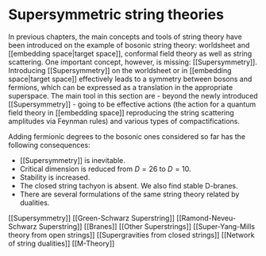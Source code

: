 # Supersymmetric string theories

In previous chapters, the main concepts and tools of string theory have been introduced on the example of bosonic string theory: worldsheet and [[embedding space|target space]], conformal field theory as well as string scattering. One important concept, however, is missing: [[Supersymmetry]]. Introducing [[Supersymmetry]] on the worldsheet or in [[embedding space|target space]] effectively leads to a symmetry between bosons and fermions, which can be expressed as a translation in the appropriate superspace. The main tool in this section are - beyond the newly introduced [[Supersymmetry]] - going to be effective actions (the action for a quantum field theory in [[embedding space]] reproducing the string scattering amplitudes via Feynman rules) and various types of compactifications.

Adding fermionic degrees to the bosonic ones considered so far has the following consequences:

- [[Supersymmetry]] is inevitable.
- Critical dimension is reduced from $D=26$ to $D=10$.
- Stability is increased.
- The closed string tachyon is absent. We also find stable D-branes.
- There are several formulations of the same string theory related by dualities.

[[Supersymmetry]]
[[Green-Schwarz Superstring]]
[[Ramond-Neveu-Schwarz Superstring]]
[[Branes]]
[[Other Superstrings]]
[[Super-Yang-Mills theory from open strings]]
[[Supergravities from closed strings]]
[[Network of string dualities]]
[[M-Theory]]